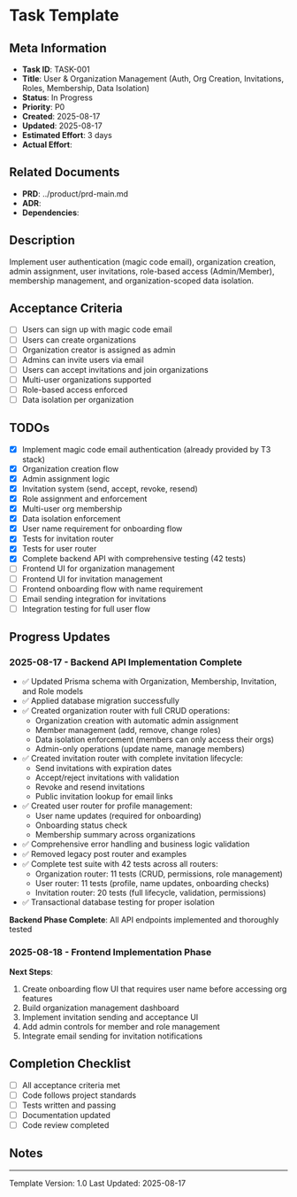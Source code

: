 
# Task Template

## Meta Information
- **Task ID**: TASK-001
- **Title**: User & Organization Management (Auth, Org Creation, Invitations, Roles, Membership, Data Isolation)
- **Status**: In Progress
- **Priority**: P0
- **Created**: 2025-08-17
- **Updated**: 2025-08-17
- **Estimated Effort**: 3 days
- **Actual Effort**: 

## Related Documents
- **PRD**: ../product/prd-main.md
- **ADR**: 
- **Dependencies**: 

## Description
Implement user authentication (magic code email), organization creation, admin assignment, user invitations, role-based access (Admin/Member), membership management, and organization-scoped data isolation.

## Acceptance Criteria
- [ ] Users can sign up with magic code email
- [ ] Users can create organizations
- [ ] Organization creator is assigned as admin
- [ ] Admins can invite users via email
- [ ] Users can accept invitations and join organizations
- [ ] Multi-user organizations supported
- [ ] Role-based access enforced
- [ ] Data isolation per organization

## TODOs
- [x] Implement magic code email authentication (already provided by T3 stack)
- [x] Organization creation flow
- [x] Admin assignment logic
- [x] Invitation system (send, accept, revoke, resend)
- [x] Role assignment and enforcement
- [x] Multi-user org membership
- [x] Data isolation enforcement
- [x] User name requirement for onboarding flow
- [x] Tests for invitation router
- [x] Tests for user router  
- [x] Complete backend API with comprehensive testing (42 tests)
- [ ] Frontend UI for organization management
- [ ] Frontend UI for invitation management
- [ ] Frontend onboarding flow with name requirement
- [ ] Email sending integration for invitations
- [ ] Integration testing for full user flow

## Progress Updates

### 2025-08-17 - Backend API Implementation Complete
- ✅ Updated Prisma schema with Organization, Membership, Invitation, and Role models
- ✅ Applied database migration successfully
- ✅ Created organization router with full CRUD operations:
  - Organization creation with automatic admin assignment
  - Member management (add, remove, change roles)
  - Data isolation enforcement (members can only access their orgs)
  - Admin-only operations (update name, manage members)
- ✅ Created invitation router with complete invitation lifecycle:
  - Send invitations with expiration dates
  - Accept/reject invitations with validation
  - Revoke and resend invitations
  - Public invitation lookup for email links
- ✅ Created user router for profile management:
  - User name updates (required for onboarding)
  - Onboarding status check
  - Membership summary across organizations
- ✅ Comprehensive error handling and business logic validation
- ✅ Removed legacy post router and examples
- ✅ Complete test suite with 42 tests across all routers:
  - Organization router: 11 tests (CRUD, permissions, role management)
  - User router: 11 tests (profile, name updates, onboarding checks)
  - Invitation router: 20 tests (full lifecycle, validation, permissions)
- ✅ Transactional database testing for proper isolation

**Backend Phase Complete**: All API endpoints implemented and thoroughly tested

### 2025-08-18 - Frontend Implementation Phase
**Next Steps**: 
1. Create onboarding flow UI that requires user name before accessing org features
2. Build organization management dashboard
3. Implement invitation sending and acceptance UI
4. Add admin controls for member and role management
5. Integrate email sending for invitation notifications

## Completion Checklist
- [ ] All acceptance criteria met
- [ ] Code follows project standards
- [ ] Tests written and passing
- [ ] Documentation updated
- [ ] Code review completed

## Notes

---
Template Version: 1.0
Last Updated: 2025-08-17
